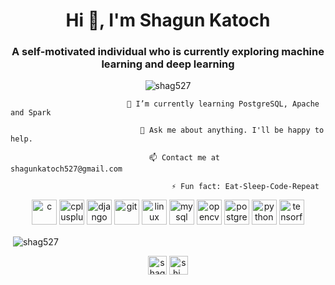<h1 align="center">Hi 👋, I'm Shagun Katoch</h1>
<h3 align="center">A self-motivated individual who is currently exploring machine learning and deep learning</h3>

<p align="center"> <img src="https://komarev.com/ghpvc/?username=shag527" alt="shag527" /> </p>


  
                              🌱 I’m currently learning PostgreSQL, Apache and Spark 

                                 💬 Ask me about anything. I'll be happy to help.

                                   📫 Contact me at shagunkatoch527@gmail.com

                                        ⚡ Fun fact: Eat-Sleep-Code-Repeat


<p align="center"><img src="https://devicons.github.io/devicon/devicon.git/icons/c/c-original.svg" alt="c" width="40" height="40"/> <img src="https://devicons.github.io/devicon/devicon.git/icons/cplusplus/cplusplus-original.svg" alt="cplusplus" width="40" height="40"/> <img src="https://devicons.github.io/devicon/devicon.git/icons/django/django-original.svg" alt="django" width="40" height="40"/> <img src="https://www.vectorlogo.zone/logos/git-scm/git-scm-icon.svg" alt="git" width="40" height="40"/> <img src="https://devicons.github.io/devicon/devicon.git/icons/linux/linux-original.svg" alt="linux" width="40" height="40"/> <img src="https://devicons.github.io/devicon/devicon.git/icons/mysql/mysql-original-wordmark.svg" alt="mysql" width="40" height="40"/> <img src="https://www.vectorlogo.zone/logos/opencv/opencv-icon.svg" alt="opencv" width="40" height="40"/> <img src="https://devicons.github.io/devicon/devicon.git/icons/postgresql/postgresql-original-wordmark.svg" alt="postgresql" width="40" height="40"/> <img src="https://devicons.github.io/devicon/devicon.git/icons/python/python-original.svg" alt="python" width="40" height="40"/> <img src="https://www.vectorlogo.zone/logos/tensorflow/tensorflow-icon.svg" alt="tensorflow" width="40" height="40"/></p><p>&nbsp;<img align="center" src="https://github-readme-stats.vercel.app/api?username=shag527&show_icons=true" alt="shag527" /></p>

<p align="center">
<a href="https://www.linkedin.com/in/shagun-katoch-7a01b0181/" target="blank"><img align="center" src="https://cdn.jsdelivr.net/npm/simple-icons@3.0.1/icons/linkedin.svg" alt="shagun-katoch" height="30" width="30" /></a>
<a href="https://instagram.com/shi_ona1640" target="blank"><img align="center" src="https://cdn.jsdelivr.net/npm/simple-icons@3.0.1/icons/instagram.svg" alt="shi_ona1640" height="30" width="30" /></a>
</p>
